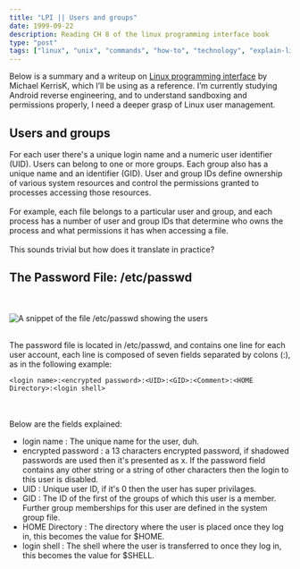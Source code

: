 ```yaml
---
title: "LPI || Users and groups"
date: 1999-09-22
description: Reading CH 8 of the linux programming interface book
type: "post"
tags: ["linux", "unix", "commands", "how-to", "technology", "explain-like-i'm-five", "hacks", "security", "LPI"]
---
```


Below is a summary and a writeup on [Linux programming interface](https://github.com/lancetw/ebook-1/blob/master/01_programming/The%20Linux%20Programming%20Interface.pdf) by Michael KerrisK, which I’ll be using as a reference. I’m currently studying Android reverse engineering, and to understand sandboxing and permissions properly, I need a deeper grasp of Linux user management.

## Users and groups

For each user there's a unique login name and a numeric user identifier (UID). Users can belong to one or more groups. Each group also has a unique name and an identifier (GID). User and group IDs define ownership of various system resources and control the permissions granted to processes accessing those resources. 
<br><br>
For example, each file belongs to a particular user and group, and each process has a number of user and group IDs that determine who owns the process and what permissions it has when accessing a file. 
<br><br>
This sounds trivial but how does it translate in practice?

## The Password File: /etc/passwd
<br><br>
![A snippet of the file /etc/passwd showing the users ](/svg/assets/etcpasswd.svg "A snippet of the file /etc/passwd showing the users")
<br><br>

The password file is located in /etc/passwd, and contains one line for each user account, each line is composed of seven fields separated by colons (:), as in the following example:

```
<login name>:<encrypted password>:<UID>:<GID>:<Comment>:<HOME Directory>:<login shell>

```

<br><br>
Below are the fields explained:

+ login name : The unique name for the user, duh.
+ encrypted password : a 13 characters encrypted password, if shadowed passwords are used then it's presented as x. If the password field contains any other string or a string of other characters then the login to this user is disabled.
+ UID : Unique user ID, if it's 0 then the user has super privilages.
+ GID : The ID of the first of the groups of which this user is a member. Further group memberships for this user are defined in the system group file.
+ HOME Directory : The directory where the user is placed once they log in, this becomes the value for $HOME.
+ login shell : The shell where the user is transferred to once they log in, this becomes the value for $SHELL.